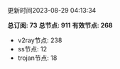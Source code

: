 更新时间2023-08-29 04:13:34

**总订阅: 73**
**总节点: 911**
**有效节点: 268**
- v2ray节点: 238
- ss节点: 12
- trojan节点: 18
